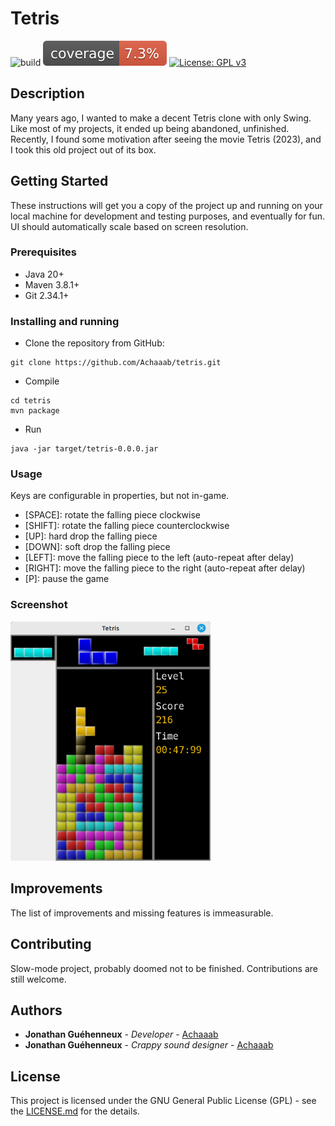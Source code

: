 # Tetris
![build](https://github.com/Achaaab/tetris/workflows/build/badge.svg)
![Coverage](.github/badges/jacoco.svg)
[![License: GPL v3](https://img.shields.io/badge/License-GPLv3-blue.svg)](https://www.gnu.org/licenses/gpl-3.0)

## Description
Many years ago, I wanted to make a decent Tetris clone with only Swing.
Like most of my projects, it ended up being abandoned, unfinished.
Recently, I found some motivation after seeing the movie Tetris (2023), and I took this old project out of its box.

## Getting Started
These instructions will get you a copy of the project up and running on your local machine for development and testing
purposes, and eventually for fun.
UI should automatically scale based on screen resolution.

### Prerequisites
* Java 20+
* Maven 3.8.1+
* Git 2.34.1+

### Installing and running
* Clone the repository from GitHub:
```shell
git clone https://github.com/Achaaab/tetris.git
```
* Compile
```shell
cd tetris
mvn package
```
* Run
```shell
java -jar target/tetris-0.0.0.jar
```

### Usage
Keys are configurable in properties, but not in-game.
* [SPACE]: rotate the falling piece clockwise
* [SHIFT]: rotate the falling piece counterclockwise
* [UP]: hard drop the falling piece
* [DOWN]: soft drop the falling piece
* [LEFT]: move the falling piece to the left (auto-repeat after delay)
* [RIGHT]: move the falling piece to the right (auto-repeat after delay)
* [P]: pause the game

### Screenshot
<img src=".github/pictures/screenshot.png" width="320"  alt="Screenshot"/>

## Improvements
The list of improvements and missing features is immeasurable.

## Contributing
Slow-mode project, probably doomed not to be finished. Contributions are still welcome.

## Authors
* **Jonathan Guéhenneux** - *Developer* - [Achaaab](https://github.com/Achaaab)
* **Jonathan Guéhenneux** - *Crappy sound designer* - [Achaaab](https://github.com/Achaaab)

## License
This project is licensed under the GNU General Public License (GPL) - see the [LICENSE.md](LICENSE.md) for the details.
